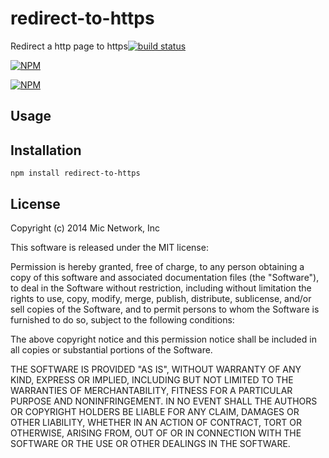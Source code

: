 # redirect-to-https

Redirect a http page to https[![build status](https://secure.travis-ci.org/micnews/redirect-to-https.png)](http://travis-ci.org/micnews/redirect-to-https)


[![NPM](https://nodei.co/npm/redirect-to-https.png?downloads&stars)](https://nodei.co/npm/redirect-to-https/)

[![NPM](https://nodei.co/npm-dl/redirect-to-https.png)](https://nodei.co/npm/redirect-to-https/)

## Usage

## Installation

```
npm install redirect-to-https
```

## License

Copyright (c) 2014 Mic Network, Inc

This software is released under the MIT license:

Permission is hereby granted, free of charge, to any person obtaining a copy
of this software and associated documentation files (the "Software"), to deal
in the Software without restriction, including without limitation the rights
to use, copy, modify, merge, publish, distribute, sublicense, and/or sell
copies of the Software, and to permit persons to whom the Software is
furnished to do so, subject to the following conditions:

The above copyright notice and this permission notice shall be included in
all copies or substantial portions of the Software.

THE SOFTWARE IS PROVIDED "AS IS", WITHOUT WARRANTY OF ANY KIND, EXPRESS OR
IMPLIED, INCLUDING BUT NOT LIMITED TO THE WARRANTIES OF MERCHANTABILITY,
FITNESS FOR A PARTICULAR PURPOSE AND NONINFRINGEMENT. IN NO EVENT SHALL THE
AUTHORS OR COPYRIGHT HOLDERS BE LIABLE FOR ANY CLAIM, DAMAGES OR OTHER
LIABILITY, WHETHER IN AN ACTION OF CONTRACT, TORT OR OTHERWISE, ARISING FROM,
OUT OF OR IN CONNECTION WITH THE SOFTWARE OR THE USE OR OTHER DEALINGS IN
THE SOFTWARE.
